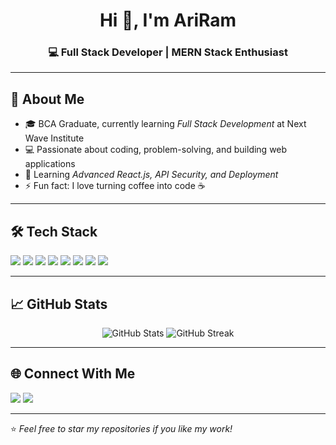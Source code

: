  <h1 align="center">Hi 👋, I'm AriRam</h1>
<h3 align="center">💻 Full Stack Developer | MERN Stack Enthusiast</h3>

---

## 🚀 About Me
- 🎓 BCA Graduate, currently learning *Full Stack Development* at Next Wave Institute    
- 💻 Passionate about coding, problem-solving, and building web applications  
- 🌱 Learning *Advanced React.js, API Security, and Deployment*  
- ⚡ Fun fact: I love turning coffee into code ☕

---

## 🛠 Tech Stack
<p>
  <img src="https://img.shields.io/badge/HTML5-E34F26?style=for-the-badge&logo=html5&logoColor=white"/>
  <img src="https://img.shields.io/badge/CSS3-1572B6?style=for-the-badge&logo=css3&logoColor=white"/>
  <img src="https://img.shields.io/badge/JavaScript-F7DF1E?style=for-the-badge&logo=javascript&logoColor=black"/>
  <img src="https://img.shields.io/badge/React-61DAFB?style=for-the-badge&logo=react&logoColor=black"/>
  <img src="https://img.shields.io/badge/Node.js-339933?style=for-the-badge&logo=nodedotjs&logoColor=white"/>
  <img src="https://img.shields.io/badge/Express.js-000000?style=for-the-badge&logo=express&logoColor=white"/>
  <img src="https://img.shields.io/badge/MongoDB-47A248?style=for-the-badge&logo=mongodb&logoColor=white"/>
  <img src="https://img.shields.io/badge/SQL-003B57?style=for-the-badge&logo=database&logoColor=white)"/>
</p>

---

## 📈 GitHub Stats
<p align="center">
  <img src="https://github-readme-stats.vercel.app/api?username=Ariram29&show_icons=true&theme=radical" alt="GitHub Stats"/>
  <img src="https://github-readme-streak-stats.herokuapp.com/?user=Ariram29&theme=radical" alt="GitHub Streak"/>
</p>

---

## 🌐 Connect With Me
<p>
  <a href="mailto:ariram@gmail.com"><img src="https://img.shields.io/badge/Email-D14836?style=for-the-badge&logo=gmail&logoColor=white"/></a>
  <a href="https://linkedin.com/in/https://www.linkedin.com/in/ariram03?utm_source=share&utm_campaign=share_via&utm_content=profile&utm_medium=android_app"><img src="https://img.shields.io/badge/LinkedIn-0077B5?style=for-the-badge&logo=linkedin&logoColor=white"/></a>
</p>

---

⭐ *Feel free to star my repositories if you like my work!*
